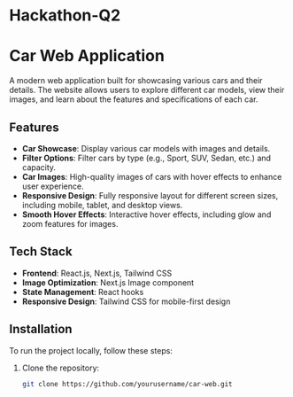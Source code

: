 # Hackathon-Q2
# Car Web Application

A modern web application built for showcasing various cars and their details. The website allows users to explore different car models, view their images, and learn about the features and specifications of each car.

## Features

- **Car Showcase**: Display various car models with images and details.
- **Filter Options**: Filter cars by type (e.g., Sport, SUV, Sedan, etc.) and capacity.
- **Car Images**: High-quality images of cars with hover effects to enhance user experience.
- **Responsive Design**: Fully responsive layout for different screen sizes, including mobile, tablet, and desktop views.
- **Smooth Hover Effects**: Interactive hover effects, including glow and zoom features for images.

## Tech Stack

- **Frontend**: React.js, Next.js, Tailwind CSS
- **Image Optimization**: Next.js Image component
- **State Management**: React hooks
- **Responsive Design**: Tailwind CSS for mobile-first design

## Installation

To run the project locally, follow these steps:

1. Clone the repository:

   ```bash
   git clone https://github.com/yourusername/car-web.git
